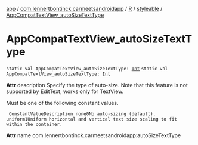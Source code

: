 [app](../../../index.md) / [com.lennertbontinck.carmeetsandroidapp](../../index.md) / [R](../index.md) / [styleable](index.md) / [AppCompatTextView_autoSizeTextType](./-app-compat-text-view_auto-size-text-type.md)

# AppCompatTextView_autoSizeTextType

`static val AppCompatTextView_autoSizeTextType: `[`Int`](https://kotlinlang.org/api/latest/jvm/stdlib/kotlin/-int/index.html)
`static val AppCompatTextView_autoSizeTextType: `[`Int`](https://kotlinlang.org/api/latest/jvm/stdlib/kotlin/-int/index.html)

**Attr**
description Specify the type of auto-size. Note that this feature is not supported by EditText, works only for TextView.

Must be one of the following constant values.

     ConstantValueDescription none0No auto-sizing (default). uniform1Uniform horizontal and vertical text size scaling to fit within the container.

**Attr**
name com.lennertbontinck.carmeetsandroidapp:autoSizeTextType

